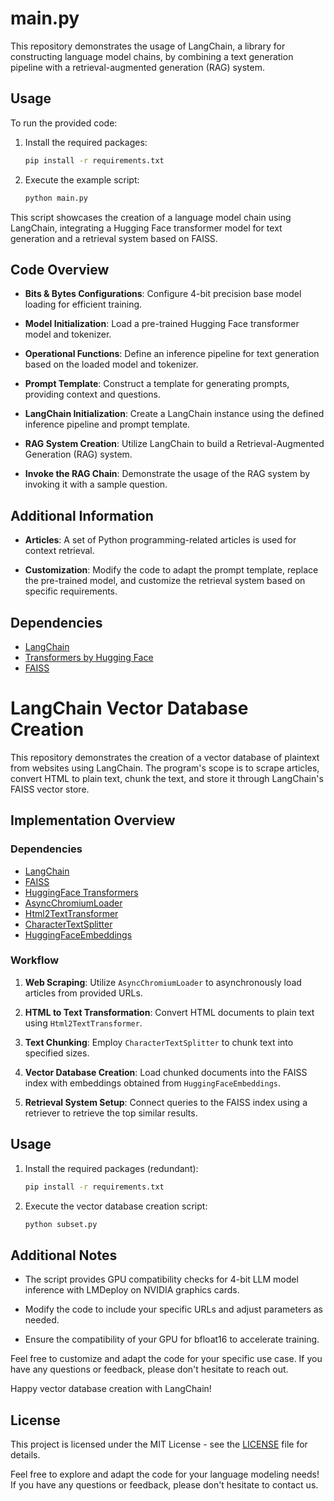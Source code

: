 # main.py

This repository demonstrates the usage of LangChain, a library for constructing language model chains, by combining a text generation pipeline with a retrieval-augmented generation (RAG) system.

## Usage

To run the provided code:

1. Install the required packages:

    ```bash
    pip install -r requirements.txt
    ```

2. Execute the example script:

    ```bash
    python main.py
    ```

This script showcases the creation of a language model chain using LangChain, integrating a Hugging Face transformer model for text generation and a retrieval system based on FAISS.

## Code Overview

- **Bits & Bytes Configurations**: Configure 4-bit precision base model loading for efficient training.

- **Model Initialization**: Load a pre-trained Hugging Face transformer model and tokenizer.

- **Operational Functions**: Define an inference pipeline for text generation based on the loaded model and tokenizer.

- **Prompt Template**: Construct a template for generating prompts, providing context and questions.

- **LangChain Initialization**: Create a LangChain instance using the defined inference pipeline and prompt template.

- **RAG System Creation**: Utilize LangChain to build a Retrieval-Augmented Generation (RAG) system.

- **Invoke the RAG Chain**: Demonstrate the usage of the RAG system by invoking it with a sample question.

## Additional Information

- **Articles**: A set of Python programming-related articles is used for context retrieval.

- **Customization**: Modify the code to adapt the prompt template, replace the pre-trained model, and customize the retrieval system based on specific requirements.

## Dependencies

- [LangChain](https://github.com/langchain/langchain)
- [Transformers by Hugging Face](https://github.com/huggingface/transformers)
- [FAISS](https://github.com/facebookresearch/faiss)




# LangChain Vector Database Creation

This repository demonstrates the creation of a vector database of plaintext from websites using LangChain. The program's scope is to scrape articles, convert HTML to plain text, chunk the text, and store it through LangChain's FAISS vector store.

## Implementation Overview

### Dependencies
- [LangChain](https://github.com/langchain/langchain)
- [FAISS](https://github.com/facebookresearch/faiss)
- [HuggingFace Transformers](https://github.com/huggingface/transformers)
- [AsyncChromiumLoader](https://github.com/langchain/langchain/blob/main/langchain/document_loaders.py)
- [Html2TextTransformer](https://github.com/langchain/langchain/blob/main/langchain/document_transformers.py)
- [CharacterTextSplitter](https://github.com/langchain/langchain/blob/main/langchain/text_splitter.py)
- [HuggingFaceEmbeddings](https://github.com/langchain/langchain-community/blob/main/langchain_community/embeddings.py)

### Workflow

1. **Web Scraping**: Utilize `AsyncChromiumLoader` to asynchronously load articles from provided URLs.

2. **HTML to Text Transformation**: Convert HTML documents to plain text using `Html2TextTransformer`.

3. **Text Chunking**: Employ `CharacterTextSplitter` to chunk text into specified sizes.

4. **Vector Database Creation**: Load chunked documents into the FAISS index with embeddings obtained from `HuggingFaceEmbeddings`.

5. **Retrieval System Setup**: Connect queries to the FAISS index using a retriever to retrieve the top similar results.

## Usage

1. Install the required packages (redundant):

    ```bash
    pip install -r requirements.txt
    ```

2. Execute the vector database creation script:

    ```bash
    python subset.py
    ```

## Additional Notes

- The script provides GPU compatibility checks for 4-bit LLM model inference with LMDeploy on NVIDIA graphics cards.

- Modify the code to include your specific URLs and adjust parameters as needed.

- Ensure the compatibility of your GPU for bfloat16 to accelerate training.

Feel free to customize and adapt the code for your specific use case. If you have any questions or feedback, please don't hesitate to reach out.

Happy vector database creation with LangChain!


## License

This project is licensed under the MIT License - see the [LICENSE](LICENSE) file for details.

Feel free to explore and adapt the code for your language modeling needs! If you have any questions or feedback, please don't hesitate to contact us.
